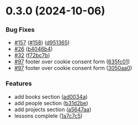# 0.3.0 (2024-10-06)


### Bug Fixes

* [#157](https://github.com/pradeepv/rustcrab/issues/157) ([#158](https://github.com/pradeepv/rustcrab/issues/158)) ([d951365](https://github.com/pradeepv/rustcrab/commit/d9513656f3e903f581d2ae323fc1244f1e60d9dd))
* [#26](https://github.com/pradeepv/rustcrab/issues/26) ([b4046b4](https://github.com/pradeepv/rustcrab/commit/b4046b495d4d1ea86422dae75715740c374c8b84))
* [#32](https://github.com/pradeepv/rustcrab/issues/32) ([f72bc7b](https://github.com/pradeepv/rustcrab/commit/f72bc7bec3740e3fdc462a456d84a04320606345))
* [#97](https://github.com/pradeepv/rustcrab/issues/97) footer over cookie consent form ([635fc01](https://github.com/pradeepv/rustcrab/commit/635fc011d02025d2df1b329e15dff3e8a7c8c4e6))
* [#97](https://github.com/pradeepv/rustcrab/issues/97) footer over cookie consent form ([3050aa0](https://github.com/pradeepv/rustcrab/commit/3050aa02950cf9bbf4028cae9d59fc4d8222e6df))


### Features

* add books section ([ad0034a](https://github.com/pradeepv/rustcrab/commit/ad0034af577289812c27cfacc5c591782394696d))
* add people section ([b31d2be](https://github.com/pradeepv/rustcrab/commit/b31d2becc0f123bd8f26f22a76954b4a4784fdc3))
* add projects section ([a5647aa](https://github.com/pradeepv/rustcrab/commit/a5647aad1b989566b3f4516f297c7872de93f516))
* lessons complete ([1a7c7c5](https://github.com/pradeepv/rustcrab/commit/1a7c7c5f773905cf9790e6686c408704540d11e6))




